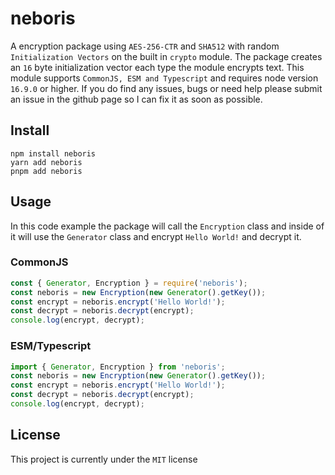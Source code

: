 # neboris
A encryption package using `AES-256-CTR` and `SHA512` with random `Initialization Vectors` on the built in `crypto` module. The package creates an `16` byte initialization vector each type the module encrypts text. This module supports `CommonJS, ESM and Typescript` and requires node version `16.9.0` or higher. If you do find any issues, bugs or need help please submit an issue in the github page so I can fix it as soon as possible.

## Install
```shell
npm install neboris
yarn add neboris
pnpm add neboris
```

## Usage
In this code example the package will call the `Encryption` class and inside of it will use the `Generator` class and encrypt `Hello World!` and decrypt it.

### CommonJS
```js
const { Generator, Encryption } = require('neboris');
const neboris = new Encryption(new Generator().getKey());
const encrypt = neboris.encrypt('Hello World!');
const decrypt = neboris.decrypt(encrypt);
console.log(encrypt, decrypt);
```

### ESM/Typescript
```typescript
import { Generator, Encryption } from 'neboris';
const neboris = new Encryption(new Generator().getKey());
const encrypt = neboris.encrypt('Hello World!');
const decrypt = neboris.decrypt(encrypt);
console.log(encrypt, decrypt);
```

## License
This project is currently under the `MIT` license
